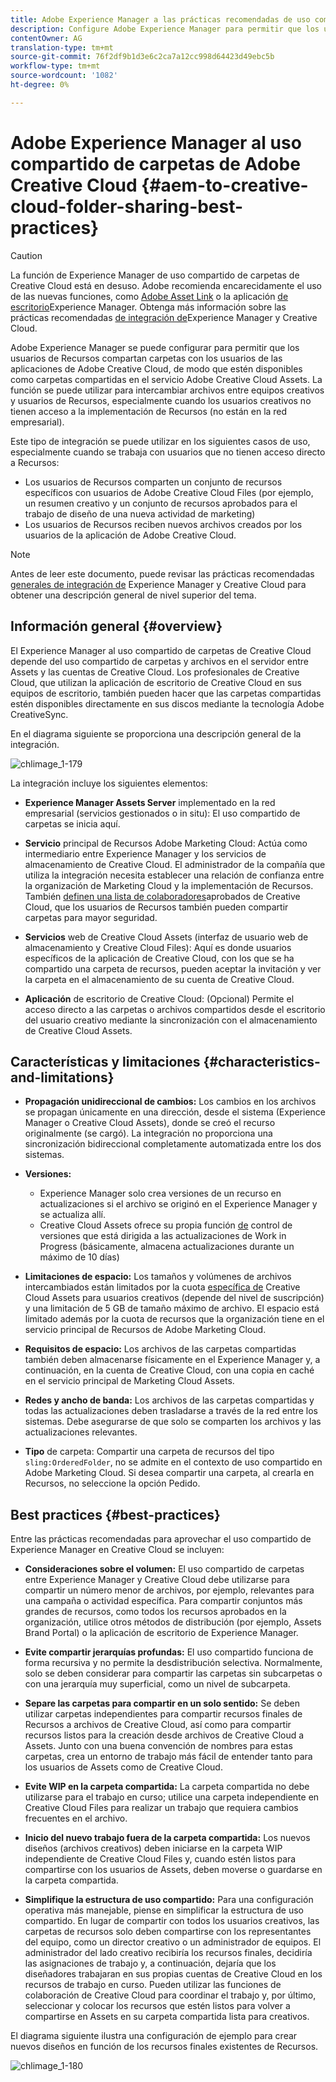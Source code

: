 ```yaml
---
title: Adobe Experience Manager a las prácticas recomendadas de uso compartido de carpetas de Adobe Creative Cloud
description: Configure Adobe Experience Manager para permitir que los usuarios de Recursos Experience Manager intercambien carpetas con usuarios de Adobe Creative Cloud (CC).
contentOwner: AG
translation-type: tm+mt
source-git-commit: 76f2df9b1d3e6c2ca7a12cc998d64423d49ebc5b
workflow-type: tm+mt
source-wordcount: '1082'
ht-degree: 0%

---
```



# Adobe Experience Manager al uso compartido de carpetas de Adobe Creative Cloud {#aem-to-creative-cloud-folder-sharing-best-practices}

>[!CAUTION]
>
>La función de Experience Manager de uso compartido de carpetas de Creative Cloud está en desuso. Adobe recomienda encarecidamente el uso de las nuevas funciones, como [Adobe Asset Link](https://helpx.adobe.com/es/enterprise/using/adobe-asset-link.html) o la aplicación [de escritorio](https://docs.adobe.com/content/help/en/experience-manager-desktop-app/using/using.html)Experience Manager. Obtenga más información sobre las prácticas recomendadas [de integración de](/help/assets/aem-cc-integration-best-practices.md)Experience Manager y Creative Cloud.

Adobe Experience Manager se puede configurar para permitir que los usuarios de Recursos compartan carpetas con los usuarios de las aplicaciones de Adobe Creative Cloud, de modo que estén disponibles como carpetas compartidas en el servicio Adobe Creative Cloud Assets. La función se puede utilizar para intercambiar archivos entre equipos creativos y usuarios de Recursos, especialmente cuando los usuarios creativos no tienen acceso a la implementación de Recursos (no están en la red empresarial).

Este tipo de integración se puede utilizar en los siguientes casos de uso, especialmente cuando se trabaja con usuarios que no tienen acceso directo a Recursos:

* Los usuarios de Recursos comparten un conjunto de recursos específicos con usuarios de Adobe Creative Cloud Files (por ejemplo, un resumen creativo y un conjunto de recursos aprobados para el trabajo de diseño de una nueva actividad de marketing)
* Los usuarios de Recursos reciben nuevos archivos creados por los usuarios de la aplicación de Adobe Creative Cloud.

>[!NOTE]
>
>Antes de leer este documento, puede revisar las prácticas recomendadas [generales de integración de](/help/assets/aem-cc-integration-best-practices.md) Experience Manager y Creative Cloud para obtener una descripción general de nivel superior del tema.

## Información general {#overview}

El Experience Manager al uso compartido de carpetas de Creative Cloud depende del uso compartido de carpetas y archivos en el servidor entre Assets y las cuentas de Creative Cloud. Los profesionales de Creative Cloud, que utilizan la aplicación de escritorio de Creative Cloud en sus equipos de escritorio, también pueden hacer que las carpetas compartidas estén disponibles directamente en sus discos mediante la tecnología Adobe CreativeSync.

En el diagrama siguiente se proporciona una descripción general de la integración.

![chlimage_1-179](assets/chlimage_1-406.png)

La integración incluye los siguientes elementos:

* **Experience Manager Assets Server** implementado en la red empresarial (servicios gestionados o in situ): El uso compartido de carpetas se inicia aquí.
* **Servicio** principal de Recursos Adobe Marketing Cloud: Actúa como intermediario entre Experience Manager y los servicios de almacenamiento de Creative Cloud. El administrador de la compañía que utiliza la integración necesita establecer una relación de confianza entre la organización de Marketing Cloud y la implementación de Recursos. También [definen una lista de colaboradores](https://docs.adobe.com/content/help/en/core-services/interface/assets/t-admin-add-cc-user.html)aprobados de Creative Cloud, que los usuarios de Recursos también pueden compartir carpetas para mayor seguridad.

* **Servicios** web de Creative Cloud Assets (interfaz de usuario web de almacenamiento y Creative Cloud Files): Aquí es donde usuarios específicos de la aplicación de Creative Cloud, con los que se ha compartido una carpeta de recursos, pueden aceptar la invitación y ver la carpeta en el almacenamiento de su cuenta de Creative Cloud.
* **Aplicación** de escritorio de Creative Cloud: (Opcional) Permite el acceso directo a las carpetas o archivos compartidos desde el escritorio del usuario creativo mediante la sincronización con el almacenamiento de Creative Cloud Assets.

## Características y limitaciones {#characteristics-and-limitations}

* **Propagación unidireccional de cambios:** Los cambios en los archivos se propagan únicamente en una dirección, desde el sistema (Experience Manager o Creative Cloud Assets), donde se creó el recurso originalmente (se cargó). La integración no proporciona una sincronización bidireccional completamente automatizada entre los dos sistemas.
* **Versiones:**

   * Experience Manager solo crea versiones de un recurso en actualizaciones si el archivo se originó en el Experience Manager y se actualiza allí.
   * Creative Cloud Assets ofrece su propia función [de](https://helpx.adobe.com/creative-cloud/help/versioning-faq.html) control de versiones que está dirigida a las actualizaciones de Work in Progress (básicamente, almacena actualizaciones durante un máximo de 10 días)

* **Limitaciones de espacio:** Los tamaños y volúmenes de archivos intercambiados están limitados por la cuota [específica de](https://helpx.adobe.com/creative-cloud/kb/file-storage-quota.html) Creative Cloud Assets para usuarios creativos (depende del nivel de suscripción) y una limitación de 5 GB de tamaño máximo de archivo. El espacio está limitado además por la cuota de recursos que la organización tiene en el servicio principal de Recursos de Adobe Marketing Cloud.

* **Requisitos de espacio:** Los archivos de las carpetas compartidas también deben almacenarse físicamente en el Experience Manager y, a continuación, en la cuenta de Creative Cloud, con una copia en caché en el servicio principal de Marketing Cloud Assets.
* **Redes y ancho de banda:** Los archivos de las carpetas compartidas y todas las actualizaciones deben trasladarse a través de la red entre los sistemas. Debe asegurarse de que solo se comparten los archivos y las actualizaciones relevantes.
* **Tipo** de carpeta: Compartir una carpeta de recursos del tipo `sling:OrderedFolder`, no se admite en el contexto de uso compartido en Adobe Marketing Cloud. Si desea compartir una carpeta, al crearla en Recursos, no seleccione la opción Pedido.

## Best practices {#best-practices}

Entre las prácticas recomendadas para aprovechar el uso compartido de Experience Manager en Creative Cloud se incluyen:

* **Consideraciones sobre el volumen:** El uso compartido de carpetas entre Experience Manager y Creative Cloud debe utilizarse para compartir un número menor de archivos, por ejemplo, relevantes para una campaña o actividad específica. Para compartir conjuntos más grandes de recursos, como todos los recursos aprobados en la organización, utilice otros métodos de distribución (por ejemplo, Assets Brand Portal) o la aplicación de escritorio de Experience Manager.

* **Evite compartir jerarquías profundas:** El uso compartido funciona de forma recursiva y no permite la desdistribución selectiva. Normalmente, solo se deben considerar para compartir las carpetas sin subcarpetas o con una jerarquía muy superficial, como un nivel de subcarpeta.
* **Separe las carpetas para compartir en un solo sentido:** Se deben utilizar carpetas independientes para compartir recursos finales de Recursos a archivos de Creative Cloud, así como para compartir recursos listos para la creación desde archivos de Creative Cloud a Assets. Junto con una buena convención de nombres para estas carpetas, crea un entorno de trabajo más fácil de entender tanto para los usuarios de Assets como de Creative Cloud.
* **Evite WIP en la carpeta compartida:** La carpeta compartida no debe utilizarse para el trabajo en curso; utilice una carpeta independiente en Creative Cloud Files para realizar un trabajo que requiera cambios frecuentes en el archivo.
* **Inicio del nuevo trabajo fuera de la carpeta compartida:** Los nuevos diseños (archivos creativos) deben iniciarse en la carpeta WIP independiente de Creative Cloud Files y, cuando estén listos para compartirse con los usuarios de Assets, deben moverse o guardarse en la carpeta compartida.
* **Simplifique la estructura de uso compartido:** Para una configuración operativa más manejable, piense en simplificar la estructura de uso compartido. En lugar de compartir con todos los usuarios creativos, las carpetas de recursos solo deben compartirse con los representantes del equipo, como un director creativo o un administrador de equipos. El administrador del lado creativo recibiría los recursos finales, decidiría las asignaciones de trabajo y, a continuación, dejaría que los diseñadores trabajaran en sus propias cuentas de Creative Cloud en los recursos de trabajo en curso. Pueden utilizar las funciones de colaboración de Creative Cloud para coordinar el trabajo y, por último, seleccionar y colocar los recursos que estén listos para volver a compartirse en Assets en su carpeta compartida lista para creativos.

El diagrama siguiente ilustra una configuración de ejemplo para crear nuevos diseños en función de los recursos finales existentes de Recursos.

![chlimage_1-180](assets/chlimage_1-407.png)
